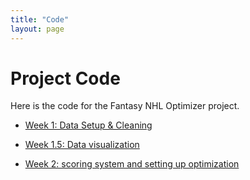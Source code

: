 ```yaml
---
title: "Code"
layout: page
---
```


# Project Code

Here is the code for the Fantasy NHL Optimizer project.

- [Week 1: Data Setup & Cleaning](https://henrylange.github.io/fantasy-nhl-optimizer/code/week1/)

- [Week 1.5: Data visualization](https://henrylange.github.io/fantasy-nhl-optimizer/code/week-one-and-a-half/)

- [Week 2: scoring system and setting up optimization](https://henrylange.github.io/fantasy-nhl-optimizer/code/week2/)
